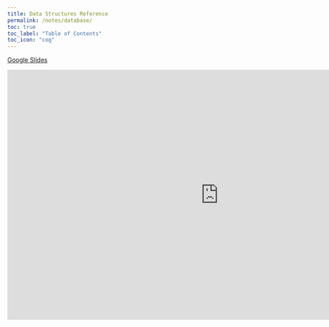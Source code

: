 ```yaml
---
title: Data Structures Reference
permalink: /notes/database/
toc: true
toc_label: "Table of Contents"
toc_icon: "cog"
---
```


[Google Slides](https://docs.google.com/presentation/d/1kIiLDQ8EamlhKG7fusS8R8D0rmt7Aqt5xTDuaUUSeLc/edit?usp=sharing)

<iframe src="https://docs.google.com/presentation/d/e/2PACX-1vSj-sHazHgpxqX0TDtcVO_XyeM3H9YdrvVDZvUPHt-_i8uK6g44xiq5sdp2hWtG2_1WVbJyas5QYaL3/embed?start=false&loop=false&delayms=3000" frameborder="0" width="960" height="569" allowfullscreen="true" mozallowfullscreen="true" webkitallowfullscreen="true"></iframe>